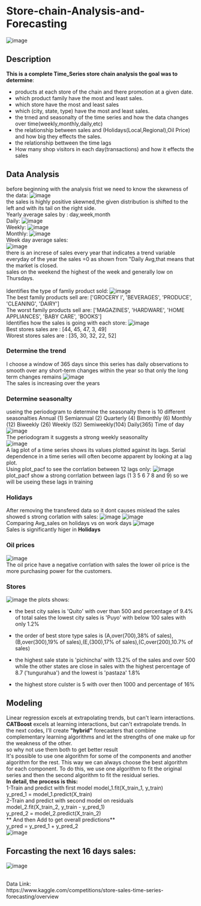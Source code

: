 # Store-chain-Analysis-and-Forecasting
![image](https://user-images.githubusercontent.com/94745919/236902695-59ba29d7-0e95-4cc1-b6a6-525928ea0142.png)

## Description 
**This is a complete Time_Series store chain analysis the goal was to determine**:
* products at each store of the chain and there promotion at a given date.
* which product family have the most and least sales.
* which store have the most and least sales
* which (city, state, type) have the most and least sales. 
* the trned and seasonalty of the time series and how the data changes over time(weekly,monthly,daily,etc)
* the relationship between sales and (Holidays(Local,Regional),Oil Price) and how big they effects the sales.
* the relationship bettween the time lags  
* How many shop visitors in each day(transactions) and how it effects the sales 
## Data Analysis
before beginning with the analysis frist we need to know the skewness of the data:
![image](https://user-images.githubusercontent.com/94745919/236903584-14ce3266-367b-4510-8202-7bd2fd831aaa.png)
</br>
the sales is highly positive skewned,the given distribution is shifted to the left and with its tail on the right side.
</br>
Yearly average sales by : day,week,month 
</br>
Daily:
![image](https://user-images.githubusercontent.com/94745919/236904133-b716fad4-daad-4ee7-a1dc-52b1639c1d7c.png)
</br> 
Weekly:
![image](https://user-images.githubusercontent.com/94745919/236908531-fd3d279a-25e5-4206-b361-5d1b340a55f4.png)
</br>
Monthly:
![image](https://user-images.githubusercontent.com/94745919/236908420-6716b2b1-bf2f-466c-9d2b-10615816963e.png)
</br>
Week day average sales:
</br>
![image](https://user-images.githubusercontent.com/94745919/236904876-15f187dc-6822-4cc1-b140-c88baf722d5f.png)
</br>
there is an increse of sales every year that indicates a trend variable
</br> 
everyday of the year the sales =0 as shown from "Daily Avg,that means that the market is closed.
</br> 
sales on the weekend the highest of the week and generally low on Thursdays.
</br> 
</br>
Identifies the type of famliy product sold:
![image](https://user-images.githubusercontent.com/94745919/236906110-08262bb1-9b5a-47e0-9ebe-04de06f1523f.png)
</br>
The best family products sell are:  ['GROCERY I', 'BEVERAGES', 'PRODUCE', 'CLEANING', 'DAIRY']
</br>
The worst family products sell are:  ['MAGAZINES', 'HARDWARE', 'HOME APPLIANCES', 'BABY CARE', 'BOOKS']
</br> 
Identifies how the sales is going with each store:
![image](https://user-images.githubusercontent.com/94745919/236906570-e4cc381d-cc3a-4a7f-9b86-e8beff554313.png)
</br>
Best stores sales are : [44, 45, 47, 3, 49]
</br>
Worest stores sales are : [35, 30, 32, 22, 52]
</br>
### Determine the trend
I choose a window of 365 days since this series has daily observations to smooth over any short-term changes within the year so that only the long term changes remains 
![image](https://user-images.githubusercontent.com/94745919/236907318-556012ca-cc12-436e-b259-e940841f8e6d.png)
</br>
The sales is increasing over the years

### Determine seasonalty
useing the periodogram to determine the seasonalty there is 10 different seasonalties Annual (1) Semiannual (2) Quarterly (4) Bimonthly (6) Monthly (12) Biweekly (26) Weekly (52) Semiweekly(104) Daily(365) Time of day
![image](https://user-images.githubusercontent.com/94745919/236909383-ed6ff18f-3718-41ee-b84f-0866cc5f3c10.png)
</br>
The periodogram it suggests a strong weekly seasonality
</br>
![image](https://user-images.githubusercontent.com/94745919/236909762-f873d2a5-0e1c-4514-b557-1df82d7bb79d.png)
</br>
A lag plot of a time series shows its values plotted against its lags. Serial dependence in a time series will often become apparent by looking at a lag plot.
</br>
Using plot_pacf to see the corrlation between 12 lags only:
![image](https://user-images.githubusercontent.com/94745919/236910235-c31073a6-c03b-477a-a25b-9093406898e4.png)
</br>
plot_pacf show a strong corrlation between lags (1 3 5 6 7 8 and 9) so we will be useing these lags in training

### Holidays
After removing the transfered data so it dont causes mislead the sales showed s strong corlation with sales:
![image](https://user-images.githubusercontent.com/94745919/236911536-19e4502e-7ea8-4beb-a0b9-73c6eccf1431.png)
![image](https://user-images.githubusercontent.com/94745919/236911573-cb59cbfe-e4ac-4d07-8e64-7b3b7565d6fa.png)
</br>
Comparing Avg_sales on holidays vs on work days
![image](https://user-images.githubusercontent.com/94745919/236911945-1866f144-9099-488f-aec9-e3ef6b1b3308.png)
</br>
Sales is significantly higer in **Holidays** 

### Oil prices 
![image](https://user-images.githubusercontent.com/94745919/236913120-0bab6331-3b13-4eb5-a1fc-d89157dd3e4e.png)
</br>
The oil price have a negative corrlation with sales the lower oil price is the more purchasing power for the customers.

### Stores
![image](https://user-images.githubusercontent.com/94745919/236914165-7483bbcb-6231-4668-96fb-8fe8c3512983.png)
the plots shows:
</br>
* the best city sales is 'Quito' with over than 500 and percentage of 9.4% of total sales the lowest city sales is 'Puyo' with below 100 sales with only 1.2%
* the order of best store type sales is (A,over(700),38% of sales),(B,over(300),19% of sales),(E,(300),17% of sales),(C,over(200),10.7% of sales)
* the highest sale state is 'pichincha' with 13.2% of the sales and over 500 while the other states are close in sales with the highest percentage of 8.7 ('tungurahua') and the lowest is 'pastaza' 1.8%

* the highest store culster is 5 with over then 1000 and percentage of 16%

## Modeling
Linear regression excels at extrapolating trends, but can't learn interactions. **CATBoost** excels at learning interactions, but can't extrapolate trends. In the next codes, I'll create **"hybrid"** forecasters that combine complementary learning algorithms and let the strengths of one make up for the weakness of the other.
</br>
so why not use them both to get better result 
</br>
It's possible to use one algorithm for some of the components and another algorithm for the rest. This way we can always choose the best algorithm for each component. To do this, we use one algorithm to fit the original series and then the second algorithm to fit the residual series.
</br>
**In detail, the process is this:**
</br>
1-Train and predict with first model
model_1.fit(X_train_1, y_train)
</br>
y_pred_1 = model_1.predict(X_train)
</br>
2-Train and predict with second model on residuals
</br>
model_2.fit(X_train_2, y_train - y_pred_1)
</br>
y_pred_2 = model_2.predict(X_train_2)
</br>
** And then Add to get overall predictions**
</br>
y_pred = y_pred_1 + y_pred_2
</br>
![image](https://user-images.githubusercontent.com/94745919/236915924-67ce48e7-c212-415f-b393-e0f36de666b7.png)

## Forcasting the next 16 days sales:
![image](https://user-images.githubusercontent.com/94745919/236916151-7ef5e7cf-e66e-4e0e-8d64-74ee9430bf03.png)


<br/>
Data Link: 
<br/>
https://www.kaggle.com/competitions/store-sales-time-series-forecasting/overview
